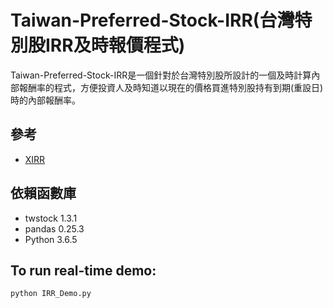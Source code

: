 # Taiwan-Preferred-Stock-IRR(台灣特別股IRR及時報價程式)
Taiwan-Preferred-Stock-IRR是一個針對於台灣特別股所設計的一個及時計算內部報酬率的程式，方便投資人及時知道以現在的價格買進特別股持有到期(重設日)時的內部報酬率。

## 參考
* [XIRR](https://github.com/dkensinger/python/blob/master/XIRR.py)

## 依賴函數庫
* twstock 1.3.1
* pandas 0.25.3
* Python 3.6.5

## To run real-time demo:
```
python IRR_Demo.py
```
